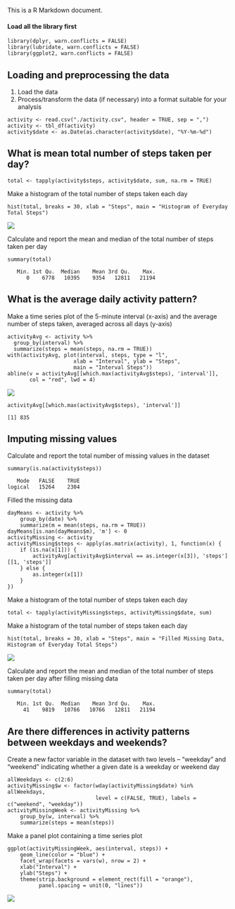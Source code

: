 This is a R Markdown document.

#### Load all the library first

    library(dplyr, warn.conflicts = FALSE)
    library(lubridate, warn.conflicts = FALSE)
    library(ggplot2, warn.conflicts = FALSE)

Loading and preprocessing the data
----------------------------------

1.  Load the data
2.  Process/transform the data (if necessary) into a format suitable for
    your analysis

<!-- -->

    activity <- read.csv("./activity.csv", header = TRUE, sep = ",")
    activity <- tbl_df(activity)
    activity$date <- as.Date(as.character(activity$date), "%Y-%m-%d")

What is mean total number of steps taken per day?
-------------------------------------------------

    total <- tapply(activity$steps, activity$date, sum, na.rm = TRUE)

Make a histogram of the total number of steps taken each day

    hist(total, breaks = 30, xlab = "Steps", main = "Histogram of Everyday Total Steps")

![](/Users/chuangchuangzhang/Documents/Freelancer/publab/R/RepData/PA1_template_files/figure-markdown_strict/unnamed-chunk-2-1.png)

Calculate and report the mean and median of the total number of steps
taken per day

    summary(total)

       Min. 1st Qu.  Median    Mean 3rd Qu.    Max. 
          0    6778   10395    9354   12811   21194 

What is the average daily activity pattern?
-------------------------------------------

Make a time series plot of the 5-minute interval (x-axis) and the
average number of steps taken, averaged across all days (y-axis)

    activityAvg <- activity %>% 
      group_by(interval) %>%
      summarize(steps = mean(steps, na.rm = TRUE))
    with(activityAvg, plot(interval, steps, type = "l", 
                         xlab = "Interval", ylab = "Steps",
                         main = "Interval Steps"))
    abline(v = activityAvg[[which.max(activityAvg$steps), 'interval']], 
           col = "red", lwd = 4)

![](/Users/chuangchuangzhang/Documents/Freelancer/publab/R/RepData/PA1_template_files/figure-markdown_strict/step3-1.png)

    activityAvg[[which.max(activityAvg$steps), 'interval']]

    [1] 835

Imputing missing values
-----------------------

Calculate and report the total number of missing values in the dataset

    summary(is.na(activity$steps))

       Mode   FALSE    TRUE 
    logical   15264    2304 

Filled the missing data

    dayMeans <- activity %>%
        group_by(date) %>%
        summarize(m = mean(steps, na.rm = TRUE))
    dayMeans[is.nan(dayMeans$m), 'm'] <- 0
    activityMissing <- activity
    activityMissing$steps <- apply(as.matrix(activity), 1, function(x) {
        if (is.na(x[1])) {
            activityAvg[activityAvg$interval == as.integer(x[3]), 'steps'][[1, 'steps']]
        } else {
            as.integer(x[1])
        }
    })

Make a histogram of the total number of steps taken each day

    total <- tapply(activityMissing$steps, activityMissing$date, sum)

Make a histogram of the total number of steps taken each day

    hist(total, breaks = 30, xlab = "Steps", main = "Filled Missing Data, Histogram of Everyday Total Steps")

![](/Users/chuangchuangzhang/Documents/Freelancer/publab/R/RepData/PA1_template_files/figure-markdown_strict/unnamed-chunk-6-1.png)

Calculate and report the mean and median of the total number of steps
taken per day after filling missing data

    summary(total)

       Min. 1st Qu.  Median    Mean 3rd Qu.    Max. 
         41    9819   10766   10766   12811   21194 

Are there differences in activity patterns between weekdays and weekends?
-------------------------------------------------------------------------

Create a new factor variable in the dataset with two levels – “weekday”
and “weekend” indicating whether a given date is a weekday or weekend
day

    allWeekdays <- c(2:6)
    activityMissing$w <- factor(wday(activityMissing$date) %in% allWeekdays,
                                level = c(FALSE, TRUE), labels = c("weekend", "weekday"))
    activityMissingWeek <- activityMissing %>%
        group_by(w, interval) %>%
        summarize(steps = mean(steps))

Make a panel plot containing a time series plot

    ggplot(activityMissingWeek, aes(interval, steps)) +
        geom_line(color = "blue") +
        facet_wrap(facets = vars(w), nrow = 2) +
        xlab("Interval") +
        ylab("Steps") +
        theme(strip.background = element_rect(fill = "orange"), 
              panel.spacing = unit(0, "lines"))

![](/Users/chuangchuangzhang/Documents/Freelancer/publab/R/RepData/PA1_template_files/figure-markdown_strict/unnamed-chunk-8-1.png)
